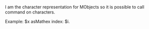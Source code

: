 I am the character representation for MObjects so it is possible to call command on characters.

Example:
	$x asMathex index: $i.